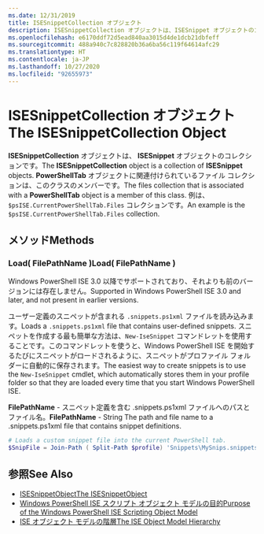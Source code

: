```yaml
---
ms.date: 12/31/2019
title: ISESnippetCollection オブジェクト
description: ISESnippetCollection オブジェクトは、ISESnippet オブジェクトのコレクションです。 PowerShellTab オブジェクトに関連付けられているファイル コレクションは、このクラスのメンバーです。
ms.openlocfilehash: e6170ddf72d5ead840aa3015d4de1dcb21dbfeff
ms.sourcegitcommit: 488a940c7c828820b36a6ba56c119f64614afc29
ms.translationtype: HT
ms.contentlocale: ja-JP
ms.lasthandoff: 10/27/2020
ms.locfileid: "92655973"
---
```

# <a name="the-isesnippetcollection-object"></a><span data-ttu-id="8867b-104">ISESnippetCollection オブジェクト</span><span class="sxs-lookup"><span data-stu-id="8867b-104">The ISESnippetCollection Object</span></span>

<span data-ttu-id="8867b-105">**ISESnippetCollection** オブジェクトは、 **ISESnippet** オブジェクトのコレクションです。</span><span class="sxs-lookup"><span data-stu-id="8867b-105">The **ISESnippetCollection** object is a collection of **ISESnippet** objects.</span></span> <span data-ttu-id="8867b-106">**PowerShellTab** オブジェクトに関連付けられているファイル コレクションは、このクラスのメンバーです。</span><span class="sxs-lookup"><span data-stu-id="8867b-106">The files collection that is associated with a **PowerShellTab** object is a member of this class.</span></span> <span data-ttu-id="8867b-107">例は、`$psISE.CurrentPowerShellTab.Files` コレクションです。</span><span class="sxs-lookup"><span data-stu-id="8867b-107">An example is the `$psISE.CurrentPowerShellTab.Files` collection.</span></span>

## <a name="methods"></a><span data-ttu-id="8867b-108">メソッド</span><span class="sxs-lookup"><span data-stu-id="8867b-108">Methods</span></span>

### <a name="load-filepathname-"></a><span data-ttu-id="8867b-109">Load\( FilePathName \)</span><span class="sxs-lookup"><span data-stu-id="8867b-109">Load\( FilePathName \)</span></span>

<span data-ttu-id="8867b-110">Windows PowerShell ISE 3.0 以降でサポートされており、それよりも前のバージョンには存在しません。</span><span class="sxs-lookup"><span data-stu-id="8867b-110">Supported in Windows PowerShell ISE 3.0 and later, and not present in earlier versions.</span></span>

<span data-ttu-id="8867b-111">ユーザー定義のスニペットが含まれる `.snippets.ps1xml` ファイルを読み込みます。</span><span class="sxs-lookup"><span data-stu-id="8867b-111">Loads a `.snippets.ps1xml` file that contains user-defined snippets.</span></span> <span data-ttu-id="8867b-112">スニペットを作成する最も簡単な方法は、`New-IseSnippet` コマンドレットを使用することです。このコマンドレットを使うと、Windows PowerShell ISE を開始するたびにスニペットがロードされるように、スニペットがプロファイル フォルダーに自動的に保存されます。</span><span class="sxs-lookup"><span data-stu-id="8867b-112">The easiest way to create snippets is to use the `New-IseSnippet` cmdlet, which automatically stores them in your profile folder so that they are loaded every time that you start Windows PowerShell ISE.</span></span>

<span data-ttu-id="8867b-113">**FilePathName** - スニペット定義を含む .snippets.ps1xml ファイルへのパスとファイル名。</span><span class="sxs-lookup"><span data-stu-id="8867b-113">**FilePathName** - String The path and file name to a .snippets.ps1xml file that contains snippet definitions.</span></span>

```powershell
# Loads a custom snippet file into the current PowerShell tab.
$SnipFile = Join-Path ( Split-Path $profile) 'Snippets\MySnips.snippets.ps1xml' $psISE.CurrentPowerShellTab.Snippets.Add($SnipPath)
```

## <a name="see-also"></a><span data-ttu-id="8867b-114">参照</span><span class="sxs-lookup"><span data-stu-id="8867b-114">See Also</span></span>

- [<span data-ttu-id="8867b-115">ISESnippetObject</span><span class="sxs-lookup"><span data-stu-id="8867b-115">The ISESnippetObject</span></span>](The-ISESnippetObject.md)
- [<span data-ttu-id="8867b-116">Windows PowerShell ISE スクリプト オブジェクト モデルの目的</span><span class="sxs-lookup"><span data-stu-id="8867b-116">Purpose of the Windows PowerShell ISE Scripting Object Model</span></span>](Purpose-of-the-Windows-PowerShell-ISE-Scripting-Object-Model.md)
- [<span data-ttu-id="8867b-117">ISE オブジェクト モデルの階層</span><span class="sxs-lookup"><span data-stu-id="8867b-117">The ISE Object Model Hierarchy</span></span>](The-ISE-Object-Model-Hierarchy.md)
